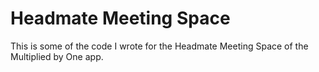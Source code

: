 # Headmate Meeting Space
 This is some of the code I wrote for the Headmate Meeting Space of the Multiplied by One app. 
